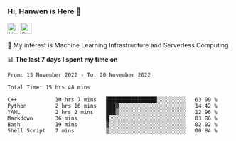 ### Hi, Hanwen is Here 👋
<p>
	<a href="https://www.linkedin.com/in/liu-hanwen/"><img src="https://img.shields.io/badge/@hanwen-0A66C2?style=flat&logo=LinkedIn&logoColor=white" alt="Linkedin"  height="25px"/></a> 
	<a href="https://scholar.google.com/citations?user=HDF0su0AAAAJ"><img src="https://img.shields.io/badge/scholar-4385FE.svg?&style=plastic&logo=google-scholar&logoColor=white" alt="Google Scholar" height="25px"> </a>
</p>
🌱 My interest is Machine Learning Infrastructure and Serverless Computing

📊 **The last 7 days I spent my time on** 
<!--START_SECTION:waka-->

```text
From: 13 November 2022 - To: 20 November 2022

Total Time: 15 hrs 48 mins

C++            10 hrs 7 mins   ████████████████░░░░░░░░░   63.99 %
Python         2 hrs 16 mins   ███▓░░░░░░░░░░░░░░░░░░░░░   14.42 %
YAML           2 hrs 2 mins    ███▒░░░░░░░░░░░░░░░░░░░░░   12.96 %
Markdown       36 mins         █░░░░░░░░░░░░░░░░░░░░░░░░   03.86 %
Bash           19 mins         ▓░░░░░░░░░░░░░░░░░░░░░░░░   02.02 %
Shell Script   7 mins          ▒░░░░░░░░░░░░░░░░░░░░░░░░   00.84 %
```

<!--END_SECTION:waka-->


<!--
**david990917/david990917** is a ✨ _special_ ✨ repository because its `README.md` (this file) appears on your GitHub profile.

Here are some ideas to get you started:

- 🔭 I’m currently working on ...
- 🌱 I’m currently learning ...
- 👯 I’m looking to collaborate on ...
- 🤔 I’m looking for help with ...
- 💬 Ask me about ...
- 📫 How to reach me: ...
- 😄 Pronouns: ...
- ⚡ Fun fact: ...
-->
